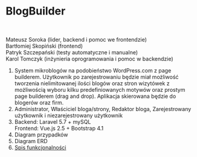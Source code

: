 <h1>BlogBuilder</h1><br>

Mateusz Soroka (lider, backend i pomoc we frontendzie)<br>
Bartłomiej Skopiński (frontend)<br>
Patryk Szczepański (testy automatyczne i manualne)<br>
Karol Tomczyk (inżynieria oprogramowania i pomoc w backendzie)<br>

1. System mikroblogów na podobieństwo WordPress.com z page builderem. Użytkownik po zarejestrowaniu będzie miał możliwość tworzenia nielimitowanej ilości blogów oraz stron wizytówek z możliwością wyboru kilku predefiniowanych motywów oraz prostym page builderem (drag and drop). Aplikacja skierowana będzie do blogerów oraz firm.<br>
2. Administrator, Właściciel bloga/strony, Redaktor bloga, Zarejestrowany użytkownik i niezarejestrowany użytkownik
3. Backend: Laravel 5.7 + mySQL<br>
Frontend: Vue.js 2.5 + Bootstrap 4.1<br>
4. Diagram  przypadków<br>
5. Diagram ERD<br>
6. <a href="https://docs.google.com/document/d/13FzYl5Oe2Qow_Dll7bDuIqZ2xxcq2z3q0Tbg7srS_XQ/edit?usp=sharing" target="_blank">Spis funkcjonalności</a> <br>
